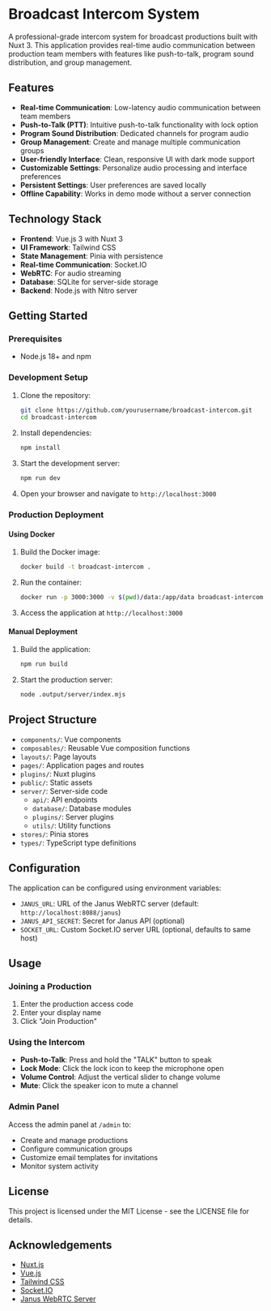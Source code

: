 # Broadcast Intercom System

A professional-grade intercom system for broadcast productions built with Nuxt 3. This application provides real-time audio communication between production team members with features like push-to-talk, program sound distribution, and group management.

## Features

- **Real-time Communication**: Low-latency audio communication between team members
- **Push-to-Talk (PTT)**: Intuitive push-to-talk functionality with lock option
- **Program Sound Distribution**: Dedicated channels for program audio
- **Group Management**: Create and manage multiple communication groups
- **User-friendly Interface**: Clean, responsive UI with dark mode support
- **Customizable Settings**: Personalize audio processing and interface preferences
- **Persistent Settings**: User preferences are saved locally
- **Offline Capability**: Works in demo mode without a server connection

## Technology Stack

- **Frontend**: Vue.js 3 with Nuxt 3
- **UI Framework**: Tailwind CSS
- **State Management**: Pinia with persistence
- **Real-time Communication**: Socket.IO
- **WebRTC**: For audio streaming
- **Database**: SQLite for server-side storage
- **Backend**: Node.js with Nitro server

## Getting Started

### Prerequisites

- Node.js 18+ and npm

### Development Setup

1. Clone the repository:
   ```bash
   git clone https://github.com/yourusername/broadcast-intercom.git
   cd broadcast-intercom
   ```

2. Install dependencies:
   ```bash
   npm install
   ```

3. Start the development server:
   ```bash
   npm run dev
   ```

4. Open your browser and navigate to `http://localhost:3000`

### Production Deployment

#### Using Docker

1. Build the Docker image:
   ```bash
   docker build -t broadcast-intercom .
   ```

2. Run the container:
   ```bash
   docker run -p 3000:3000 -v $(pwd)/data:/app/data broadcast-intercom
   ```

3. Access the application at `http://localhost:3000`

#### Manual Deployment

1. Build the application:
   ```bash
   npm run build
   ```

2. Start the production server:
   ```bash
   node .output/server/index.mjs
   ```

## Project Structure

- `components/`: Vue components
- `composables/`: Reusable Vue composition functions
- `layouts/`: Page layouts
- `pages/`: Application pages and routes
- `plugins/`: Nuxt plugins
- `public/`: Static assets
- `server/`: Server-side code
  - `api/`: API endpoints
  - `database/`: Database modules
  - `plugins/`: Server plugins
  - `utils/`: Utility functions
- `stores/`: Pinia stores
- `types/`: TypeScript type definitions

## Configuration

The application can be configured using environment variables:

- `JANUS_URL`: URL of the Janus WebRTC server (default: `http://localhost:8088/janus`)
- `JANUS_API_SECRET`: Secret for Janus API (optional)
- `SOCKET_URL`: Custom Socket.IO server URL (optional, defaults to same host)

## Usage

### Joining a Production

1. Enter the production access code
2. Enter your display name
3. Click "Join Production"

### Using the Intercom

- **Push-to-Talk**: Press and hold the "TALK" button to speak
- **Lock Mode**: Click the lock icon to keep the microphone open
- **Volume Control**: Adjust the vertical slider to change volume
- **Mute**: Click the speaker icon to mute a channel

### Admin Panel

Access the admin panel at `/admin` to:

- Create and manage productions
- Configure communication groups
- Customize email templates for invitations
- Monitor system activity

## License

This project is licensed under the MIT License - see the LICENSE file for details.

## Acknowledgements

- [Nuxt.js](https://nuxt.com/)
- [Vue.js](https://vuejs.org/)
- [Tailwind CSS](https://tailwindcss.com/)
- [Socket.IO](https://socket.io/)
- [Janus WebRTC Server](https://janus.conf.meetecho.com/)